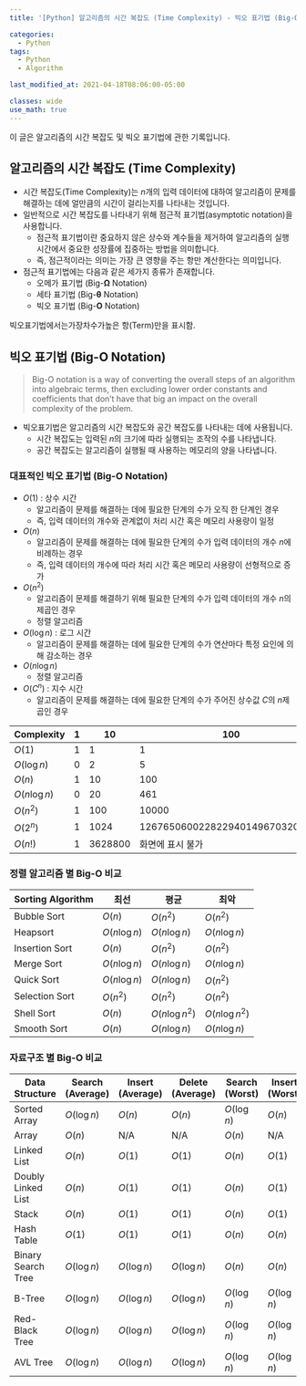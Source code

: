 ```yaml
---
title: '[Python] 알고리즘의 시간 복잡도 (Time Complexity) - 빅오 표기법 (Big-O Notation)'

categories:
  - Python
tags:
  - Python
  - Algorithm

last_modified_at: 2021-04-18T08:06:00-05:00

classes: wide
use_math: true
---
```


이 글은 알고리즘의 시간 복잡도 및 빅오 표기법에 관한 기록입니다.

## 알고리즘의 시간 복잡도 (Time Complexity)

- 시간 복잡도(Time Complexity)는 $n$개의 입력 데이터에 대하여 알고리즘이 문제를 해결하는 데에 얼만큼의 시간이 걸리는지를 나타내는 것입니다.
- 일반적으로 시간 복잡도를 나타내기 위해 점근적 표기법(asymptotic notation)을 사용합니다.
  - 점근적 표기법이란 중요하지 않은 상수와 계수들을 제거하여 알고리즘의 실행시간에서 중요한 성장률에 집중하는 방법을 의미합니다.
  - 즉, 점근적이라는 의미는 가장 큰 영향을 주는 항만 계산한다는 의미입니다.
- 점근적 표기법에는 다음과 같은 세가지 종류가 존재합니다.
  - 오메가 표기법 (Big-$\mathbf{\Omega}$ Notation)
  - 세타 표기법 (Big-$\mathbf{\theta}$ Notation)
  - 빅오 표기법 (Big-$\mathbf{O}$ Notation)

빅오표기법에서는가장차수가높은 항(Term)만을 표시함.

## 빅오 표기법 (Big-O Notation)

> Big-O notation is a way of converting the overall steps of an algorithm into algebraic terms, then excluding lower order constants and coefficients that don’t have that big an impact on the overall complexity of the problem.

- 빅오표기법은 알고리즘의 시간 복잡도와 공간 복잡도를 나타내는 데에 사용됩니다.
  - 시간 복잡도는 입력된 $n$의 크기에 따라 실행되는 조작의 수를 나타냅니다.
  - 공간 복잡도는 알고리즘이 실행될 때 사용하는 메모리의 양을 나타냅니다.

### 대표적인 빅오 표기법 (Big-O Notation)

- $O(1)$ : 상수 시간
  - 알고리즘이 문제를 해결하는 데에 필요한 단계의 수가 오직 한 단계인 경우
  - 즉, 입력 데이터의 개수와 관계없이 처리 시간 혹은 메모리 사용량이 일정
- $O(n)$
  - 알고리즘이 문제를 해결하는 데에 필요한 단계의 수가 입력 데이터의 개수 $n$에 비례하는 경우
  - 즉, 입력 데이터의 개수에 따라 처리 시간 혹은 메모리 사용량이 선형적으로 증가
- $O(n^2)$
  - 알고리즘이 문제를 해결하기 위해 필요한 단계의 수가 입력 데이터의 개수 $n$의 제곱인 경우
  - 정렬 알고리즘
- $O(\log n)$ : 로그 시간
  - 알고리즘이 문제를 해결하는 데에 필요한 단계의 수가 연산마다 특정 요인에 의해 감소하는 경우
- $O(n \log n)$
  - 정렬 알고리즘
- $O(C^n)$ : 지수 시간
  - 알고리즘이 문제를 해결하는 데에 필요한 단계의 수가 주어진 상수값 $C$의 $n$제곱인 경우

|Complexity   |1|10|100|
|-------------|-|--|---|
|$O(1)$       |1|1 |1|
|$O(\log n)$  |0|2 |5|
|$O(n)$       |1|10|100|
|$O(n \log n)$|0|20|461|
|$O(n^2)$     |1|100|10000|
|$O(2^n)$     |1|1024|1267650600228229401496703205376|
|$O(n!)$      |1|3628800|화면에 표시 불가|

### 정렬 알고리즘 별 Big-O 비교

|Sorting Algorithm|최선|평균|최악|
|--------------|-------------|---------------|--------------|
|Bubble Sort   |$O(n)$       |$O(n^2)$       |$O(n^2)$      |
|Heapsort      |$O(n \log n)$|$O(n \log n)$  |$O(n \log n)$ |
|Insertion Sort|$O(n)$       |$O(n^2)$       |$O(n^2)$      |
|Merge Sort    |$O(n \log n)$|$O(n \log n)$  |$O(n \log n)$ |
|Quick Sort    |$O(n \log n)$|$O(n \log n)$  |$O(n^2)$      |
|Selection Sort|$O(n^2)$     |$O(n^2)$       |$O(n^2)$      |
|Shell Sort    |$O(n)$       |$O(n \log n^2)$|$O(n \log n^2)$|
|Smooth Sort   |$O(n)$       |$O(n \log n)$  |$O(n \log n)$  |

### 자료구조 별 Big-O 비교

|Data Structure|Search (Average)|Insert (Average)|Delete (Average)|Search (Worst)|Insert (Worst)|Delete (Worst)|
|------------------|-----------|-----------|-----------|-----------|-----------|-----------|
|Sorted Array      |$O(\log n)$|$O(n)$     |$O(n)$     |$O(\log n)$|$O(n)$     |$O(n)$     |
|Array             |$O(n)$     |N/A        |N/A        |$O(n)$     |N/A        |N/A        |
|Linked List       |$O(n)$     |$O(1)$     |$O(1)$     |$O(n)$     |$O(1)$     |$O(1)$     |
|Doubly Linked List|$O(n)$     |$O(1)$     |$O(1)$     |$O(n)$     |$O(1)$     |$O(1)$     |
|Stack             |$O(n)$     |$O(1)$     |$O(1)$     |$O(n)$     |$O(1)$     |$O(1)$     |
|Hash Table        |$O(1)$     |$O(1)$     |$O(1)$     |$O(n)$     |$O(n)$     |$O(n)$     |
|Binary Search Tree|$O(\log n)$|$O(\log n)$|$O(\log n)$|$O(n)$     |$O(n)$     |$O(n)$     |
|B-Tree            |$O(\log n)$|$O(\log n)$|$O(\log n)$|$O(\log n)$|$O(\log n)$|$O(\log n)$|
|Red-Black Tree    |$O(\log n)$|$O(\log n)$|$O(\log n)$|$O(\log n)$|$O(\log n)$|$O(\log n)$|
|AVL Tree          |$O(\log n)$|$O(\log n)$|$O(\log n)$|$O(\log n)$|$O(\log n)$|$O(\log n)$|

